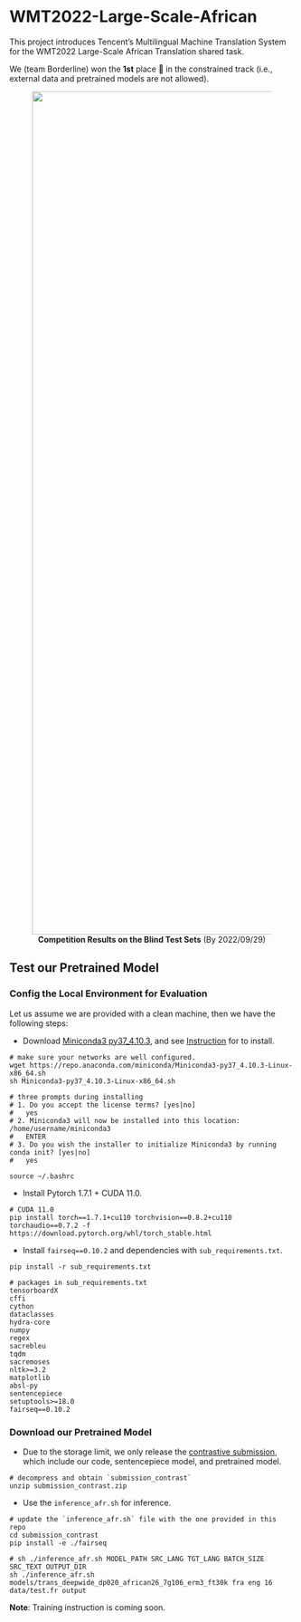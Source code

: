 # WMT2022-Large-Scale-African

This project introduces Tencent’s Multilingual Machine Translation System for the WMT2022 Large-Scale African Translation shared task.

We (team Borderline) won the <b>1st</b> place :1st_place_medal: in the constrained track (i.e., external data and pretrained models are not allowed).

<div align="center">
<figure>
  <img width="1490" alt="WMT22_Results_20220929" src="https://user-images.githubusercontent.com/31032829/192919953-12206e7c-9b32-4039-b26f-bda6111dfbb8.png">
  <figcaption><b>Competition Results on the Blind Test Sets</b> (By 2022/09/29)</figcaption>
</figure>
</div>


## Test our Pretrained Model

### Config the Local Environment for Evaluation

Let us assume we are provided with a clean machine, then we have the following steps:
- Download [Miniconda3 py37_4.10.3](https://repo.anaconda.com/miniconda/Miniconda3-py37_4.10.3-Linux-x86_64.sh), and see [Instruction](https://conda.io/projects/conda/en/latest/user-guide/install/linux.html) for to install.
```
# make sure your networks are well configured.
wget https://repo.anaconda.com/miniconda/Miniconda3-py37_4.10.3-Linux-x86_64.sh
sh Miniconda3-py37_4.10.3-Linux-x86_64.sh

# three prompts during installing
# 1. Do you accept the license terms? [yes|no] 
#   yes
# 2. Miniconda3 will now be installed into this location: /home/username/miniconda3
#   ENTER
# 3. Do you wish the installer to initialize Miniconda3 by running conda init? [yes|no]
#   yes

source ~/.bashrc
```

- Install Pytorch 1.7.1 + CUDA 11.0.
```
# CUDA 11.0
pip install torch==1.7.1+cu110 torchvision==0.8.2+cu110 torchaudio==0.7.2 -f https://download.pytorch.org/whl/torch_stable.html
```

- Install `fairseq==0.10.2` and dependencies with `sub_requirements.txt`.
```
pip install -r sub_requirements.txt

# packages in sub_requirements.txt
tensorboardX
cffi
cython
dataclasses
hydra-core
numpy
regex
sacrebleu
tqdm
sacremoses
nltk>=3.2
matplotlib
absl-py
sentencepiece
setuptools>=18.0
fairseq==0.10.2
```


### Download our Pretrained Model

- Due to the storage limit, we only release the [contrastive submission](https://drive.google.com/file/d/1l0lJR0mSVy1CNC9fg1qltmYEtNuV8g8r/view?usp=sharing), which include our code, sentencepiece model, and pretrained model.
```
# decompress and obtain `submission_contrast`
unzip submission_contrast.zip
```

- Use the `inference_afr.sh` for inference.
```
# update the `inference_afr.sh` file with the one provided in this repo
cd submission_contrast
pip install -e ./fairseq

# sh ./inference_afr.sh MODEL_PATH SRC_LANG TGT_LANG BATCH_SIZE SRC_TEXT OUTPUT_DIR
sh ./inference_afr.sh models/trans_deepwide_dp020_african26_7g106_erm3_ft30k fra eng 16 data/test.fr output
```

<b>Note</b>: Training instruction is coming soon.

